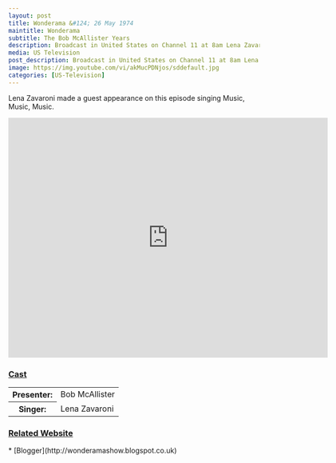 ```yaml
---
layout: post
title: Wonderama &#124; 26 May 1974
maintitle: Wonderama
subtitle: The Bob McAllister Years
description: Broadcast in United States on Channel 11 at 8am Lena Zavaroni made a guest appearance on this episode singing Music, Music, Music.
media: US Television
post_description: Broadcast in United States on Channel 11 at 8am Lena Zavaroni made a guest appearance on this episode singing Music, Music, Music.
image: https://img.youtube.com/vi/akMucPDNjos/sddefault.jpg
categories: [US-Television]
---
```


Lena Zavaroni made a guest appearance on this episode singing Music, Music, Music.

<div class="responsive-video"><iframe width="640px" height="480px" src="https://www.youtube.com/embed/akMucPDNjos?rel=0&showinfo=1" frameborder="0" allowfullscreen></iframe></div>

<h3 id="cast"><a href="#cast">Cast</a></h3>

<table>
<tr><th>Presenter:</th><td>Bob McAllister</td></tr>
<tr><th>Singer:</th><td>Lena Zavaroni</td></tr>
</table>

<h3 id="related-website"><a href="#related-website">Related Website</a></h3>
* [Blogger](http://wonderamashow.blogspot.co.uk)

<style>
.dt-published {display: none;}
.post-meta:after {content: "Broadcast in United States on Channel 11 at 8am on 26 May 1974";}
.height-adjust1 {width:auto; height:350px;}
.height-adjust2 {width:auto; height:307px;}
</style>

